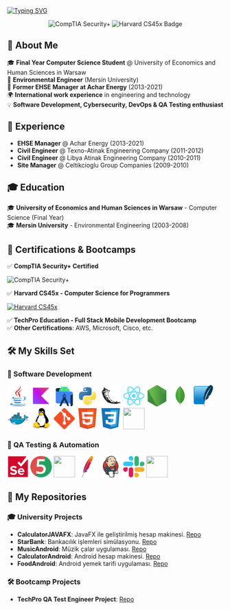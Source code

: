 [![Typing SVG](https://readme-typing-svg.demolab.com?font=Fira+Code&weight=600&size=35&duration=2000&pause=1000&color=1E88E5&multiline=true&width=435&height=100&lines=%24whoami;Bu%C4%9Fra+Han)](https://git.io/typing-svg)

<p align="center">
  <img src="https://raw.githubusercontent.com/hanbugra82/hanbugra82/main/securityplus-badge.png" width="200" alt="CompTIA Security+">
  <img src="https://cs45.harvard.edu/certificates/fc311192-c7b6-4a5b-9721-dd5d7db4ed2c/badge" width="200" alt="Harvard CS45x Badge">
</p>

## 🚀 About Me  
🎓 **Final Year Computer Science Student** @ University of Economics and Human Sciences in Warsaw  
🌱 **Environmental Engineer** (Mersin University)  
💼 **Former EHSE Manager at Achar Energy** (2013-2021)  
🌍 **International work experience** in engineering and technology  
💡 **Software Development, Cybersecurity, DevOps & QA Testing enthusiast**  

## 📜 Experience  
- **EHSE Manager** @ Achar Energy (2013-2021)  
- **Civil Engineer** @ Texno-Atinak Engineering Company (2011-2012)  
- **Civil Engineer** @ Libya Atinak Engineering Company (2010-2011)  
- **Site Manager** @ Celtikcioglu Group Companies (2009-2010)  

## 🎓 Education  
🎓 **University of Economics and Human Sciences in Warsaw** - Computer Science (Final Year)  
🎓 **Mersin University** - Environmental Engineering (2003-2008)  

## 🎯 Certifications & Bootcamps  
✅ **CompTIA Security+ Certified**  
<p>
  <img src="https://raw.githubusercontent.com/hanbugra82/hanbugra82/main/securityplus-badge.png" width="145" alt="CompTIA Security+">
</p>

✅ **Harvard CS45x - Computer Science for Programmers**  
<p>
  <a href="https://cs45.harvard.edu/certificates/fc311192-c7b6-4a5b-9721-dd5d7db4ed2c">
    <img src="https://cs45.harvard.edu/certificates/fc311192-c7b6-4a5b-9721-dd5d7db4ed2c/badge" width="145" alt="Harvard CS45x">
  </a>
</p>

✅ **TechPro Education - Full Stack Mobile Development Bootcamp**  
✅ **Other Certifications**: AWS, Microsoft, Cisco, etc.  

## 🛠 My Skills Set  

### **🔹 Software Development**
<p align="left">
  <img src="https://raw.githubusercontent.com/devicons/devicon/v2.16.0/icons/java/java-original.svg" width="50" height="50"/>
  <img src="https://raw.githubusercontent.com/devicons/devicon/v2.16.0/icons/kotlin/kotlin-original.svg" width="50" height="50"/>
  <img src="https://raw.githubusercontent.com/devicons/devicon/v2.16.0/icons/androidstudio/androidstudio-original.svg" width="50" height="50"/>
  <img src="https://raw.githubusercontent.com/devicons/devicon/v2.16.0/icons/python/python-original.svg" width="50" height="50"/>
  <img src="https://raw.githubusercontent.com/devicons/devicon/v2.16.0/icons/flask/flask-original.svg" width="50" height="50"/>
  <img src="https://raw.githubusercontent.com/devicons/devicon/v2.16.0/icons/react/react-original.svg" width="50" height="50"/>
  <img src="https://raw.githubusercontent.com/devicons/devicon/v2.16.0/icons/nodejs/nodejs-original.svg" width="50" height="50"/>
  <img src="https://raw.githubusercontent.com/devicons/devicon/v2.16.0/icons/mongodb/mongodb-original.svg" width="50" height="50"/>
  <img src="https://raw.githubusercontent.com/devicons/devicon/v2.16.0/icons/sqlite/sqlite-original.svg" width="50" height="50"/>
  <img src="https://raw.githubusercontent.com/devicons/devicon/v2.16.0/icons/docker/docker-original.svg" width="50" height="50"/>
  <img src="https://raw.githubusercontent.com/devicons/devicon/v2.16.0/icons/linux/linux-original.svg" width="50" height="50"/>
  <img src="https://raw.githubusercontent.com/devicons/devicon/v2.16.0/icons/git/git-original.svg" width="50" height="50"/>
  <img src="https://raw.githubusercontent.com/devicons/devicon/v2.16.0/icons/html5/html5-original.svg" width="50" height="50"/>
  <img src="https://raw.githubusercontent.com/devicons/devicon/v2.16.0/icons/css3/css3-original.svg" width="50" height="50"/>
  <img src="https://upload.wikimedia.org/wikipedia/commons/3/33/Figma-logo.svg" width="50" height="50"/> <!-- Figma İkonu -->
</p>

### **🔹 QA Testing & Automation**
<p align="left">
  <img src="https://raw.githubusercontent.com/devicons/devicon/v2.16.0/icons/selenium/selenium-original.svg" width="50" height="50"/>
  <img src="https://raw.githubusercontent.com/devicons/devicon/v2.16.0/icons/junit/junit-original.svg" width="50" height="50"/>
  <img src="https://raw.githubusercontent.com/devicons/devicon/v2.16.0/icons/cucumber/cucumber-original.svg" width="50" height="50"/>
  <img src="https://raw.githubusercontent.com/devicons/devicon/v2.16.0/icons/apache/apache-original.svg" width="50" height="50"/> <!-- Maven için Apache ikonu -->
  <img src="https://raw.githubusercontent.com/devicons/devicon/v2.16.0/icons/jenkins/jenkins-original.svg" width="50" height="50"/>
  <img src="https://raw.githubusercontent.com/devicons/devicon/v2.16.0/icons/slack/slack-original.svg" width="50" height="50"/>
  <img src="https://upload.wikimedia.org/wikipedia/commons/8/8e/Jira_Software_icon.svg" width="50" height="50"/> <!-- Jira İkonu -->
</p>

## 📂 My Repositories  
### 🎓 University Projects  
- **CalculatorJAVAFX**: JavaFX ile geliştirilmiş hesap makinesi. [Repo](https://github.com/bugra-university/calculatorJAVAFX)
- **StarBank**: Bankacılık işlemleri simülasyonu. [Repo](https://github.com/bugra-university/starBank)
- **MusicAndroid**: Müzik çalar uygulaması. [Repo](https://github.com/bugra-university/musicAndroid)  
- **CalculatorAndroid**: Android hesap makinesi. [Repo](https://github.com/bugra-university/calculatorAndroid)    
- **FoodAndroid**: Android yemek tarifi uygulaması. [Repo](https://github.com/bugra-university/foodAndroid)  

### 🛠️ Bootcamp Projects  
- **TechPro QA Test Engineer Project**: [Repo](https://github.com/bugra-bootcamps/bugra-techPro171)  
